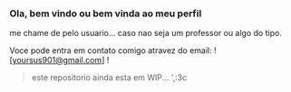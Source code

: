 ### Ola, bem vindo ou bem vinda ao meu perfil

me chame de pelo usuario... caso nao seja um professor ou algo do tipo.

Voce pode entra em contato comigo atravez do email: ![yoursus901@gmail.com] !

> este repositorio ainda esta em WIP... ',:3c
